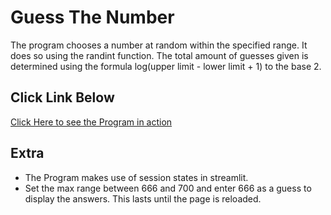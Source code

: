 # Guess The Number
The program chooses a number at random within the specified range.
It does so using the randint function. The total amount of guesses given is determined
using the formula log(upper limit - lower limit + 1) to the base 2. 

## Click Link Below 
[Click Here to see the Program in action](https://itsnotrohit02-guessthenumber-guessapp-b1x90t.streamlit.app/)

## Extra
* The Program makes use of session states in streamlit.
* Set the max range between 666 and 700 and enter 666 as a guess to display the answers. This lasts until the page is reloaded.

